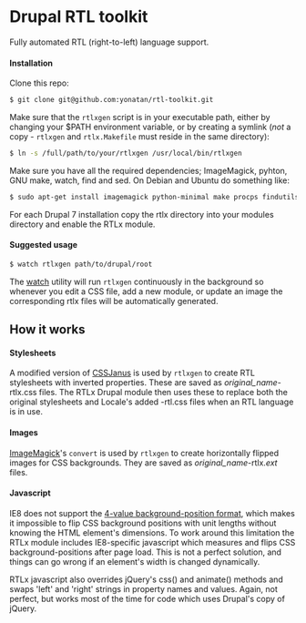 # Drupal RTL toolkit

Fully automated RTL (right-to-left) language support.

#### Installation

Clone this repo:
```bash
$ git clone git@github.com:yonatan/rtl-toolkit.git
```

Make sure that the ```rtlxgen``` script is in your executable path, either by changing your $PATH environment variable, or by creating a symlink (*not* a copy - ```rtlxgen``` and ```rtlx.Makefile``` must reside in the same directory):

```bash
$ ln -s /full/path/to/your/rtlxgen /usr/local/bin/rtlxgen
```

Make sure you have all the required dependencies; ImageMagick, pyhton, GNU make, watch, find and sed. On Debian and Ubuntu do something like:

```bash
$ sudo apt-get install imagemagick python-minimal make procps findutils sed
```

For each Drupal 7 installation copy the rtlx directory into your modules directory and enable the RTLx module.

#### Suggested usage

```bash
$ watch rtlxgen path/to/drupal/root
```

The [watch][1] utility will run ```rtlxgen``` continuously in the background so whenever you edit a CSS file, add a new module, or update an image the corresponding rtlx files will be automatically generated.

## How it works

#### Stylesheets
A modified version of [CSSJanus][2] is used by ```rtlxgen``` to create RTL stylesheets with inverted properties. These are saved as *original_name*-rtlx.css files. The RTLx Drupal module then uses these to replace both the original stylesheets and Locale's added -rtl.css files when an RTL language is in use.

#### Images
[ImageMagick][3]'s ```convert``` is used by ```rtlxgen``` to create horizontally flipped images for CSS backgrounds. They are saved as *original_name*-rtlx.*ext* files.

#### Javascript
IE8 does not support the [4-value background-position format][4], which makes it impossible to flip CSS background positions with unit lengths without knowing the HTML element's dimensions. To work around this limitation the RTLx module includes IE8-specific javascript which measures and flips CSS background-positions after page load. This is not a perfect solution, and things can go wrong if an element's width is changed dynamically.

RTLx javascript also overrides jQuery's css() and animate() methods and swaps 'left' and 'right' strings in property names and values. Again, not perfect, but works most of the time for code which uses Drupal's copy of jQuery.


[1]:http://linux.die.net/man/1/watch
[2]:https://code.google.com/p/cssjanus/
[3]:http://www.imagemagick.org/
[4]:https://developer.mozilla.org/en/docs/CSS/background-position
